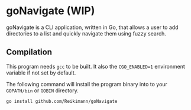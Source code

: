 # goNavigate (WIP)

goNavigate is a CLI application, written in Go, that allows a user to add
directories to a list and quickly navigate them using fuzzy search.

## Compilation
This program needs `gcc` to be built. It also the `CGO_ENABLED=1` environment variable if not set by default.

The following command will install the program binary into to your `GOPATH/bin` or `GOBIN` directory.
```sh
go install github.com/Reikimann/goNavigate
```
